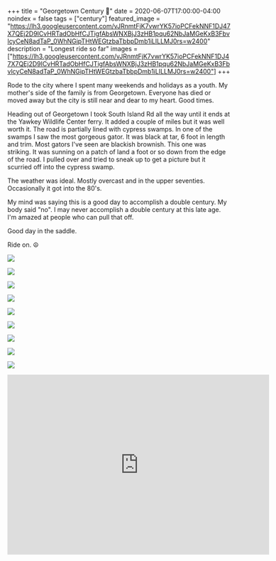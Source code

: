 +++
title =  "Georgetown Century 💯"
date = 2020-06-07T17:00:00-04:00
noindex = false
tags = ["century"]
featured_image = "https://lh3.googleusercontent.com/vJRnmtFjK7vwrYK57ioPCFekNNF1DJ47X7QEj2D9ICvHRTadObHfCJTigfAbsWNXBjJ3zHB1pqu62NbJaMGeKxB3FbvlcyCeN8adTaP_0WhNGipTHtWEGtzbaTbbpDmb1iLILLMJ0rs=w2400"
description = "Longest ride so far"
images = ["https://lh3.googleusercontent.com/vJRnmtFjK7vwrYK57ioPCFekNNF1DJ47X7QEj2D9ICvHRTadObHfCJTigfAbsWNXBjJ3zHB1pqu62NbJaMGeKxB3FbvlcyCeN8adTaP_0WhNGipTHtWEGtzbaTbbpDmb1iLILLMJ0rs=w2400"]
+++

Rode to the city where I spent many weekends and holidays as a youth. My mother's side of the family is from Georgetown. Everyone has died or moved away but the city is still near and dear to my heart. Good times.

Heading out of Georgetown I took South Island Rd all the way until it ends at the Yawkey Wildlife Center ferry. It added a couple of miles but it was well worth it. The road is partially lined with cypress swamps. In one of the swamps I saw the most gorgeous gator. It was black at tar, 6 foot in length and trim. Most gators I've seen are blackish brownish. This one was striking. It was sunning on a patch of land a foot or so down from the edge of the road. I pulled over and tried to sneak up to get a picture but it scurried off into the cypress swamp.

The weather was ideal. Mostly overcast and in the upper seventies. Occasionally it got into the 80's.

My mind was saying this is a good day to accomplish a double century. My body said "no". I may never accomplish a double century at this late age. I'm amazed at people who can pull that off.

Good day in the saddle.

Ride on. ☮

<a href='https://lh3.googleusercontent.com/vJRnmtFjK7vwrYK57ioPCFekNNF1DJ47X7QEj2D9ICvHRTadObHfCJTigfAbsWNXBjJ3zHB1pqu62NbJaMGeKxB3FbvlcyCeN8adTaP_0WhNGipTHtWEGtzbaTbbpDmb1iLILLMJ0rs=w2400'><img src='https://lh3.googleusercontent.com/vJRnmtFjK7vwrYK57ioPCFekNNF1DJ47X7QEj2D9ICvHRTadObHfCJTigfAbsWNXBjJ3zHB1pqu62NbJaMGeKxB3FbvlcyCeN8adTaP_0WhNGipTHtWEGtzbaTbbpDmb1iLILLMJ0rs=w2400'></a>

<a href='https://lh3.googleusercontent.com/UEY6gGTQqIReCZ0f3WrMdXfFWZd4svNAixqNaZlkaZ8cu7DEtSReUMmpbDRhCFMdEJZLlRDcTK9Zas7grb3FBYerbBX1in4k7g5UKNPFlticXgpXQmp_B-OJdPpU-q7GO9HDJPPJI4Q=w2400'><img src='https://lh3.googleusercontent.com/UEY6gGTQqIReCZ0f3WrMdXfFWZd4svNAixqNaZlkaZ8cu7DEtSReUMmpbDRhCFMdEJZLlRDcTK9Zas7grb3FBYerbBX1in4k7g5UKNPFlticXgpXQmp_B-OJdPpU-q7GO9HDJPPJI4Q=w2400'></a>

<a href='https://lh3.googleusercontent.com/MH271vFxgXlR7-896SL34KuqpQ9MPU7bO-K94PwNTiGG_-x2OTpXPCQ6z8jPPoZqDOj7MfTfCc-sqigElp4n2oL-T6VaWm9uSHV_QxDnGv8m2myik0FFiPyFKDSm6jjZ6KbaQVgVry0=w2400'><img src='https://lh3.googleusercontent.com/MH271vFxgXlR7-896SL34KuqpQ9MPU7bO-K94PwNTiGG_-x2OTpXPCQ6z8jPPoZqDOj7MfTfCc-sqigElp4n2oL-T6VaWm9uSHV_QxDnGv8m2myik0FFiPyFKDSm6jjZ6KbaQVgVry0=w2400'></a>

<a href='https://lh3.googleusercontent.com/od9p-RdJQlUaOAEHPw-ay6686mg76XegyXDBZ4xeKGfpO8XGrBiWB-wnOSymyAaDQ9HuoZu-W_u2Pviu5E0AcUjPO_O3NdpHItirYg4Fz1vp2Xg3p9WdMDSRKWZ2dnp5MjTUNaumRjI=w2400'><img src='https://lh3.googleusercontent.com/od9p-RdJQlUaOAEHPw-ay6686mg76XegyXDBZ4xeKGfpO8XGrBiWB-wnOSymyAaDQ9HuoZu-W_u2Pviu5E0AcUjPO_O3NdpHItirYg4Fz1vp2Xg3p9WdMDSRKWZ2dnp5MjTUNaumRjI=w2400'></a>

<a href='https://lh3.googleusercontent.com/59nFWs4AxnUAlgMdOjE9FJMpx0R3suHQbklLISGAqBbI6s6g5UIfPOc9CYXcws4FEGOBgjtzxWBZFIS1A4Ujh4k-Nd65ZEiImLVGhw7Piu6mlDRm3K5x091L1UQ9yjXAXArPpSXWOkc=w2400'><img src='https://lh3.googleusercontent.com/59nFWs4AxnUAlgMdOjE9FJMpx0R3suHQbklLISGAqBbI6s6g5UIfPOc9CYXcws4FEGOBgjtzxWBZFIS1A4Ujh4k-Nd65ZEiImLVGhw7Piu6mlDRm3K5x091L1UQ9yjXAXArPpSXWOkc=w2400'></a>

<a href='https://lh3.googleusercontent.com/WRamlZHqkQPIlnqTJd7_NUtlEyp-93_vKFNscusXhUiDnH5CPv7yM0WZiRDH4-qvrNnjBUCGk4o8jONfK7GIzakhjdA1O3gXGY1MaM3jVRpqL-kyiJzyiWZ32JZy3ujN5CY-7uIgDMc=w2400'><img src='https://lh3.googleusercontent.com/WRamlZHqkQPIlnqTJd7_NUtlEyp-93_vKFNscusXhUiDnH5CPv7yM0WZiRDH4-qvrNnjBUCGk4o8jONfK7GIzakhjdA1O3gXGY1MaM3jVRpqL-kyiJzyiWZ32JZy3ujN5CY-7uIgDMc=w2400'></a>

<a href='https://lh3.googleusercontent.com/KTIRAJSJ2G4dgWXPhXPKE1Wjji1qoaYaR32h9cYcl0Z9tK7zw0osUD-mgYBe3UgwlDLGDpe7Wtzo7Jpv0TdHGdW80HCqPYVb2NB_TcFQ7V6Nusxe7Ckf-EcPsrodGQLCI8cBDUovDLI=w2400'><img src='https://lh3.googleusercontent.com/KTIRAJSJ2G4dgWXPhXPKE1Wjji1qoaYaR32h9cYcl0Z9tK7zw0osUD-mgYBe3UgwlDLGDpe7Wtzo7Jpv0TdHGdW80HCqPYVb2NB_TcFQ7V6Nusxe7Ckf-EcPsrodGQLCI8cBDUovDLI=w2400'></a>

<a href='https://lh3.googleusercontent.com/MbZFpiZs7UU_Q48v5iw0KZYoIbnDRLy4P-_l0xCyv1uCZahvUHiA7yBpniFAYYGtexyayfKTePHljAAzN6sC1__soSy3APEY589yVxfuELuqWe5ZgpzD3u0nuZaVgoFfkzpFGor7koU=w600-h315-p-k'><img src='https://lh3.googleusercontent.com/MbZFpiZs7UU_Q48v5iw0KZYoIbnDRLy4P-_l0xCyv1uCZahvUHiA7yBpniFAYYGtexyayfKTePHljAAzN6sC1__soSy3APEY589yVxfuELuqWe5ZgpzD3u0nuZaVgoFfkzpFGor7koU=w600-h315-p-k'></a>

<a href='https://lh3.googleusercontent.com/Ya35ZD5GuSr_iXGytWD64cRXPCxW4PGnFn9zIP28SMHEHw66LzAJDlKKWCEX0tpiTC7Yj4TQtWa1MfrnrWcWC3gwAHyvNd_Meh8tuy736xOQB_UfO-t-ZGEunk7rDEM8WGZnBIDdE6w=w2400'><img src='https://lh3.googleusercontent.com/Ya35ZD5GuSr_iXGytWD64cRXPCxW4PGnFn9zIP28SMHEHw66LzAJDlKKWCEX0tpiTC7Yj4TQtWa1MfrnrWcWC3gwAHyvNd_Meh8tuy736xOQB_UfO-t-ZGEunk7rDEM8WGZnBIDdE6w=w2400'></a>

<iframe height='405' width='590' frameborder='0' allowtransparency='true' scrolling='no' src='https://www.strava.com/activities/3580200236/embed/02b2ffe92d11e369a799d88dacfaa61952cff825'></iframe>

